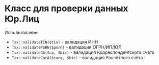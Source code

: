 Класс для проверки данных Юр.Лиц
===================

Использование:
- `Tax::validateTIN($tin)` - валидация ИНН
- `Tax::validatePSRN($psrn)` - валидация ОГРН/ИП/ЮЛ
- `Tax::validateCA($ca, $bic)` - валидация Корреспондентского счёта
- `Tax::validateCurA($cura, $bic)` - валидация Расчётного счёта